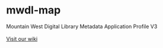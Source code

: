 # mwdl-map
Mountain West Digital Library Metadata Application Profile V3</br></br>
[Visit our wiki](https://github.com/mountainwestdl/mwdl-map/wiki)
